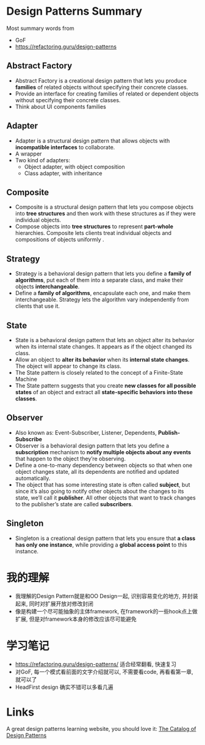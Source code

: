 # Design Patterns Summary
Most summary words from
* GoF
* https://refactoring.guru/design-patterns


## Abstract Factory
* Abstract Factory is a creational design pattern that lets you produce **families** of related objects without specifying their concrete classes.
* Provide an interface for creating families of related or dependent objects without specifying their concrete classes.
* Think about UI components families


## Adapter
* Adapter is a structural design pattern that allows objects with **incompatible interfaces** to collaborate.
* A wrapper
* Two kind of adapters:
  * Object adapter, with object composition
  * Class adapter, with inheritance


## Composite
* Composite is a structural design pattern that lets you compose objects into **tree structures** and then work with these structures as if they were individual objects.
* Compose objects into **tree structures** to represent **part-whole** hierarchies. Composite lets clients treat individual objects and compositions of objects uniformly .


## Strategy
* Strategy is a behavioral design pattern that lets you define a **family of algorithms**, put each of them into a separate class, and make their objects **interchangeable**.
* Define a **family of algorithms**, encapsulate each one, and make them interchangeable. Strategy lets the algorithm vary independently from clients that use it.


## State
* State is a behavioral design pattern that lets an object alter its behavior when its internal state changes. It appears as if the object changed its class.
* Allow an object to **alter its behavior** when its **internal state changes**. The object will appear to change its class.
* The State pattern is closely related to the concept of a Finite-State Machine
* The State pattern suggests that you create **new classes for all possible states** of an object and extract all **state-specific behaviors into these classes**.


## Observer
* Also known as: Event-Subscriber, Listener, Dependents, **Publish-Subscribe**
* Observer is a behavioral design pattern that lets you define a **subscription** mechanism to **notify multiple objects about any events** that happen to the object they’re observing.
* Define a one-to-many dependency between objects so that when one object changes state, all its dependents are notified and updated automatically.
* The object that has some interesting state is often called **subject**, but since it’s also going to notify other objects about the changes to its state, we’ll call it **publisher**. All other objects that want to track changes to the publisher’s state are called **subscribers**.


## Singleton
* Singleton is a creational design pattern that lets you ensure that **a class has only one instance**, while providing a **global access point** to this instance.


# 我的理解
* 我理解的Design Pattern就是和OO Design一起, 识别容易变化的地方, 并封装起来, 同时对扩展开放对修改封闭
* 像是构建一个尽可能抽象的主体framework, 在framework的一些hook点上做扩展, 但是对framework本身的修改应该尽可能避免


# 学习笔记
* https://refactoring.guru/design-patterns/ 适合经常翻看, 快速复习
* 对GoF, 每一个模式看前面的文字介绍就可以, 不需要看code, 再看看第一章, 就可以了
* HeadFirst design 确实不错可以多看几遍
 

# Links
A great design patterns learning website, you should love it: [The Catalog of Design Patterns](https://refactoring.guru/design-patterns/catalog)